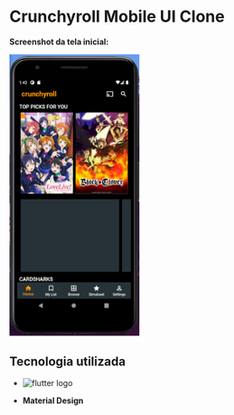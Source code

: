 # Crunchyroll Mobile UI Clone

<strong> Screenshot da tela inicial: </strong> <p>
<img src='screenshots/screen.png' width=230 title='initial screenshot'>

## Tecnologia utilizada

- <img src='https://upload.wikimedia.org/wikipedia/commons/1/17/Google-flutter-logo.png' width = 230 title='flutter logo'>

- <p> <strong> Material Design </strong>